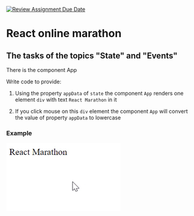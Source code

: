[![Review Assignment Due Date](https://classroom.github.com/assets/deadline-readme-button-24ddc0f5d75046c5622901739e7c5dd533143b0c8e959d652212380cedb1ea36.svg)](https://classroom.github.com/a/9rT-L467)
# React online marathon

## The tasks of the topics "State" and "Events"

There is the component App

Write code to provide:

1. Using the property <code>appData</code> of <code>state</code> the component <code>App</code> renders one element <code>div</code> with text <code>React Marathon</code> in it

2. If you click mouse on this <code>div</code> element the component <code>App</code> will convert the value of property <code>appData</code> to lowercase
### Example
![](example.gif)
